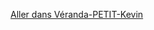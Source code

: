 [Aller dans Véranda-PETIT-Kevin](https://github.com/Yahyabey48/tp-labyrinthe/tree/Veranda-PETIT-Kevin)
